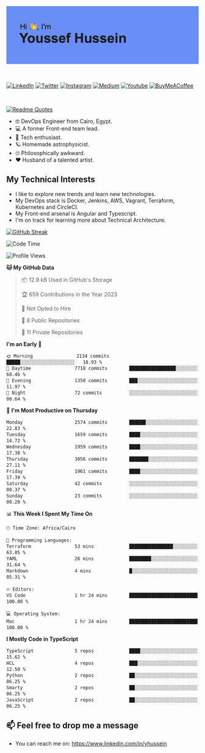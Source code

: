 [![Youssef's GitHub Banner](./assets/youssef-hussein.png)](https://github.com/yorki404)

</br>

[![LinkedIn](https://img.shields.io/badge/linkedin-%230077B5.svg?style=for-the-badge&logo=linkedin&logoColor=white)](https://www.linkedin.com/in/yhussein/)
[![Twitter](https://img.shields.io/badge/devqik_-%231DA1F2.svg?style=for-the-badge&logo=Twitter&logoColor=white)](https://twitter.com/devqik_)
[![Instagram](https://img.shields.io/badge/devqik-E4405F?style=for-the-badge&logo=Instagram&logoColor=white)](https://instagram.com/devqik)
[![Medium](https://img.shields.io/badge/Medium-12100E?style=for-the-badge&logo=medium&logoColor=white)](https://medium.com/@devqik)
[![Youtube](https://img.shields.io/badge/YouTube-FF0000?style=for-the-badge&logo=youtube&logoColor=white)](https://www.youtube.com/@devqik)
[![BuyMeACoffee](https://img.shields.io/badge/Buy%20Me%20a%20Coffee-ffdd00?style=for-the-badge&logo=buy-me-a-coffee&logoColor=black)](https://www.buymeacoffee.com/devqik)

</br>

[![Readme Quotes](https://quotes-github-readme.vercel.app/api?type=horizontal&theme=dark)](https://github.com/piyushsuthar/github-readme-quotes)


- :nerd_face: DevOps Engineer from Cairo, Egypt.
- :computer: A former Front-end team lead.
- :satellite: Tech enthusiast.
- :ringed_planet: Homemade astrophysicist.
- :roll_eyes: Philosophically awkward.
- :heart: Husband of a talented artist.

## My Technical Interests

- I like to explore new trends and learn new technologies.
- My DevOps stack is Docker, Jenkins, AWS, Vagrant, Terraform, Kubernetes and CircleCI.
- My Front-end arsenal is Angular and Typescript.
- I'm on track for learning more about Technical Architecture.

[![GitHub Streak](https://github-readme-streak-stats.herokuapp.com/?user=devqik&theme=dark)](https://git.io/streak-stats)

<!--START_SECTION:waka-->
![Code Time](http://img.shields.io/badge/Code%20Time-617%20hrs%204%20mins-blue)

![Profile Views](http://img.shields.io/badge/Profile%20Views-0-blue)

**🐱 My GitHub Data** 

> 📦 12.9 kB Used in GitHub's Storage 
 > 
> 🏆 659 Contributions in the Year 2023
 > 
> 🚫 Not Opted to Hire
 > 
> 📜 8 Public Repositories 
 > 
> 🔑 11 Private Repositories 
 > 
**I'm an Early 🐤** 

```text
🌞 Morning                2134 commits        █████░░░░░░░░░░░░░░░░░░░░   18.93 % 
🌆 Daytime                7718 commits        █████████████████░░░░░░░░   68.46 % 
🌃 Evening                1350 commits        ███░░░░░░░░░░░░░░░░░░░░░░   11.97 % 
🌙 Night                  72 commits          ░░░░░░░░░░░░░░░░░░░░░░░░░   00.64 % 
```
📅 **I'm Most Productive on Thursday** 

```text
Monday                   2574 commits        ██████░░░░░░░░░░░░░░░░░░░   22.83 % 
Tuesday                  1659 commits        ████░░░░░░░░░░░░░░░░░░░░░   14.72 % 
Wednesday                1959 commits        ████░░░░░░░░░░░░░░░░░░░░░   17.38 % 
Thursday                 3056 commits        ███████░░░░░░░░░░░░░░░░░░   27.11 % 
Friday                   1961 commits        ████░░░░░░░░░░░░░░░░░░░░░   17.39 % 
Saturday                 42 commits          ░░░░░░░░░░░░░░░░░░░░░░░░░   00.37 % 
Sunday                   23 commits          ░░░░░░░░░░░░░░░░░░░░░░░░░   00.20 % 
```


📊 **This Week I Spent My Time On** 

```text
🕑︎ Time Zone: Africa/Cairo

💬 Programming Languages: 
Terraform                53 mins             ████████████████░░░░░░░░░   63.05 % 
YAML                     26 mins             ████████░░░░░░░░░░░░░░░░░   31.64 % 
Markdown                 4 mins              █░░░░░░░░░░░░░░░░░░░░░░░░   05.31 % 

🔥 Editors: 
VS Code                  1 hr 24 mins        █████████████████████████   100.00 % 

💻 Operating System: 
Mac                      1 hr 24 mins        █████████████████████████   100.00 % 
```

**I Mostly Code in TypeScript** 

```text
TypeScript               5 repos             ████░░░░░░░░░░░░░░░░░░░░░   15.62 % 
HCL                      4 repos             ███░░░░░░░░░░░░░░░░░░░░░░   12.50 % 
Python                   2 repos             ██░░░░░░░░░░░░░░░░░░░░░░░   06.25 % 
Smarty                   2 repos             ██░░░░░░░░░░░░░░░░░░░░░░░   06.25 % 
JavaScript               2 repos             ██░░░░░░░░░░░░░░░░░░░░░░░   06.25 % 
```




<!--END_SECTION:waka-->

## 📫 Feel free to drop me a message
- You can reach me on: https://www.linkedin.com/in/yhussein
